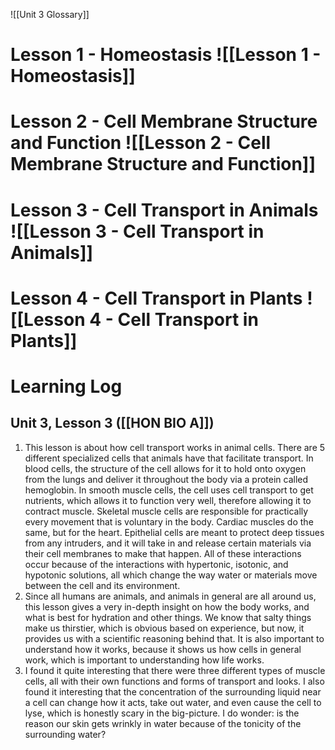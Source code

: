![[Unit 3 Glossary]]

# Lesson 1 - Homeostasis ![[Lesson 1 - Homeostasis]]

# Lesson 2 - Cell Membrane Structure and Function ![[Lesson 2 - Cell Membrane Structure and Function]]

# Lesson 3 - Cell Transport in Animals ![[Lesson 3 - Cell Transport in Animals]]

# Lesson 4 - Cell Transport in Plants ![[Lesson 4 -  Cell Transport in Plants]]


# Learning Log
## Unit 3, Lesson 3 ([[HON BIO A]])
1. This lesson is about how cell transport works in animal cells. There are 5 different specialized cells that animals have that facilitate transport. In blood cells, the structure of the cell allows for it to hold onto oxygen from the lungs and deliver it throughout the body via a protein called hemoglobin. In smooth muscle cells, the cell uses cell transport to get nutrients, which allows it to function very well, therefore allowing it to contract muscle. Skeletal muscle cells are responsible for practically every movement that is voluntary in the body. Cardiac muscles do the same, but for the heart. Epithelial cells are meant to protect deep tissues from any intruders, and it will take in and release certain materials via their cell membranes to make that happen. All of these interactions occur because of the interactions with hypertonic, isotonic, and hypotonic solutions, all which change the way water or materials move between the cell and its environment.
2. Since all humans are animals, and animals in general are all around us, this lesson gives a very in-depth insight on how the body works, and what is best for hydration and other things. We know that salty things make us thirstier, which is obvious based on experience, but now, it provides us with a scientific reasoning behind that. It is also important to understand how it works, because it shows us how cells in general work, which is important to understanding how life works.
3. I found it quite interesting that there were three different types of muscle cells, all with their own functions and forms of transport and looks. I also found it interesting that the concentration of the surrounding liquid near a cell can change how it acts, take out water, and even cause the cell to lyse, which is honestly scary in the big-picture. I do wonder: is the reason our skin gets wrinkly in water because of the tonicity of the surrounding water?

